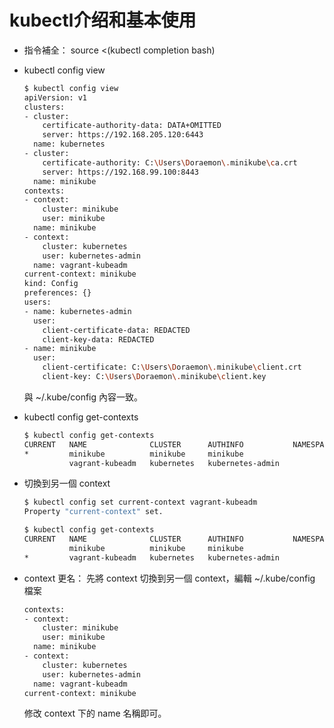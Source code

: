 # kubectl介绍和基本使用

-   指令補全：
    source <(kubectl completion bash)

-   kubectl config view

    ```bash
    $ kubectl config view
    apiVersion: v1
    clusters:
    - cluster:
        certificate-authority-data: DATA+OMITTED
        server: https://192.168.205.120:6443
      name: kubernetes
    - cluster:
        certificate-authority: C:\Users\Doraemon\.minikube\ca.crt
        server: https://192.168.99.100:8443
      name: minikube
    contexts:
    - context:
        cluster: minikube
        user: minikube
      name: minikube
    - context:
        cluster: kubernetes
        user: kubernetes-admin
      name: vagrant-kubeadm
    current-context: minikube
    kind: Config
    preferences: {}
    users:
    - name: kubernetes-admin
      user:
        client-certificate-data: REDACTED
        client-key-data: REDACTED
    - name: minikube
      user:
        client-certificate: C:\Users\Doraemon\.minikube\client.crt
        client-key: C:\Users\Doraemon\.minikube\client.key
    
    ```

    與 ~/.kube/config 內容一致。

-   kubectl config get-contexts

    ```bash
    $ kubectl config get-contexts
    CURRENT   NAME              CLUSTER      AUTHINFO           NAMESPACE
    *         minikube          minikube     minikube
              vagrant-kubeadm   kubernetes   kubernetes-admin
    
    ```

-   切換到另一個 context

    ```bash
    $ kubectl config set current-context vagrant-kubeadm
    Property "current-context" set.
    
    $ kubectl config get-contexts
    CURRENT   NAME              CLUSTER      AUTHINFO           NAMESPACE
              minikube          minikube     minikube
    *         vagrant-kubeadm   kubernetes   kubernetes-admin
    
    ```
    
-   context 更名：
    先將 context 切換到另一個 context，編輯 ~/.kube/config 檔案

    ```bash
    contexts:
    - context:
        cluster: minikube
        user: minikube
      name: minikube
    - context:
        cluster: kubernetes
        user: kubernetes-admin
      name: vagrant-kubeadm
    current-context: minikube
    ```

    修改 context 下的 name 名稱即可。

